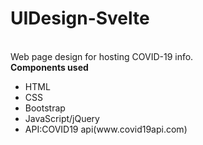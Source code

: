 <h1>UIDesign-Svelte</h1>
<br>
Web page design for hosting COVID-19 info.
<br>
<b>Components used</b>
<ul>
<li>HTML</li>
<li>CSS</li>
<li>Bootstrap</li>
<li>JavaScript/jQuery</li>
<li>API:COVID19 api(www.covid19api.com)</li>
</ul>
